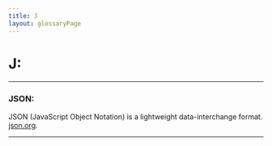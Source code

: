 ```yaml
---
title: J
layout: glossaryPage
---
```


# **J:** 

___

### **JSON:**
JSON (JavaScript Object Notation) is a lightweight data-interchange format. [json.org](json.org).

___
